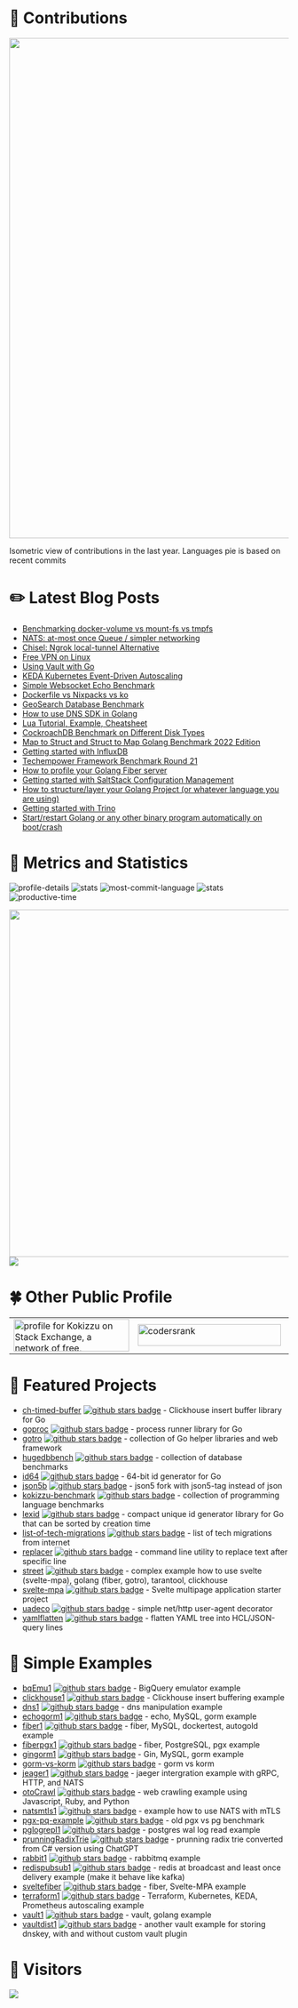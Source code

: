 # :sparkling_heart: Contributions

<a href="./profile-3d-contrib/profile-night-green.svg">
    <img width="900em" src="./profile-3d-contrib/profile-night-green.svg">
</a>

Isometric view of contributions in the last year. Languages pie is based on recent commits

# :pencil2: Latest Blog Posts

<!-- BLOG-POST-LIST:START -->
- [Benchmarking docker-volume vs mount-fs vs tmpfs](https://kokizzu.blogspot.com/2023/10/benchmarking-docker-volume-vs-mount-fs.html)
- [NATS: at-most once Queue / simpler networking](https://kokizzu.blogspot.com/2023/10/nats-at-most-once-queue-simpler.html)
- [Chisel: Ngrok local-tunnel Alternative](https://kokizzu.blogspot.com/2023/09/chisel-ngrok-local-tunnel-alternative.html)
- [Free VPN on Linux](https://kokizzu.blogspot.com/2023/08/free-vpn-on-linux.html)
- [Using Vault with Go](https://kokizzu.blogspot.com/2023/07/using-vault-with-go.html)
- [KEDA Kubernetes Event-Driven Autoscaling](https://kokizzu.blogspot.com/2023/07/keda-kubernetes-event-driven-autoscaling.html)
- [Simple Websocket Echo Benchmark](https://kokizzu.blogspot.com/2023/06/simple-websocket-echo-benchmark.html)
- [Dockerfile vs Nixpacks vs ko](https://kokizzu.blogspot.com/2023/05/dockerfile-vs-nixpacks.html)
- [GeoSearch Database Benchmark](https://kokizzu.blogspot.com/2023/04/geosearch-database-benchmark.html)
- [How to use DNS SDK in Golang](https://kokizzu.blogspot.com/2023/04/how-to-use-dns-sdk-in-golang.html)
- [Lua Tutorial, Example, Cheatsheet](https://kokizzu.blogspot.com/2023/02/lua-tutorial-example-cheatsheet.html)
- [CockroachDB Benchmark on Different Disk Types](https://kokizzu.blogspot.com/2022/12/cockroachdb-benchmark-on-different-disk.html)
- [Map to Struct and Struct to Map Golang Benchmark 2022 Edition](https://kokizzu.blogspot.com/2022/12/map-to-struct-and-struct-to-map-golang.html)
- [Getting started with InfluxDB](https://kokizzu.blogspot.com/2022/09/getting-started-with-influxdb.html)
- [Techempower Framework Benchmark Round 21](https://kokizzu.blogspot.com/2022/07/techempower-framework-benchmark-round-21.html)
- [How to profile your Golang Fiber server](https://kokizzu.blogspot.com/2022/06/how-to-profile-your-golang-fiber-server.html)
- [Getting started with SaltStack Configuration Management](https://kokizzu.blogspot.com/2022/05/getting-started-with-saltstack.html)
- [How to structure/layer your Golang Project &lpar;or whatever language you are using&rpar;](https://kokizzu.blogspot.com/2022/05/how-to-structure-layer-your-golang-project.html)
- [Getting started with Trino](https://kokizzu.blogspot.com/2022/05/getting-started-with-trino.html)
- [Start/restart Golang or any other binary program automatically on boot/crash](https://kokizzu.blogspot.com/2022/04/startrestart-golang-or-any-other-binary.html)
<!-- BLOG-POST-LIST:END -->

# :dizzy: Metrics and Statistics

![profile-details](profile-summary-card-output/nord_dark/0-profile-details.svg)
![stats](profile-summary-card-output/nord_dark/1-repos-per-language.svg)
![most-commit-language](profile-summary-card-output/nord_dark/2-most-commit-language.svg)
![stats](profile-summary-card-output/nord_dark/3-stats.svg)
![productive-time](profile-summary-card-output/nord_dark/4-productive-time.svg)

<img width="625em" src="./github-metrics.svg" />
<img src="https://wakatime.com/share/@kokizzu/6dd07cd1-a350-4e55-9166-c0de2a126b7e.svg"></img>

# :four_leaf_clover: Other Public Profile

<table>
    <tr>
        <td>
<a href="https://stackexchange.com/users/1262084"><img src="https://stackexchange.com/users/flair/1262084.png" width="208" height="58" alt="profile for Kokizzu on Stack Exchange, a network of free, community-driven Q&amp;A sites" title="profile for Kokizzu on Stack Exchange, a network of free, community-driven Q&amp;A sites"></a>
        </td><td>
<a href="https://profile.codersrank.io/user/kokizzu"><img src="https://codersrank.io/wp-content/uploads/2019/11/cr-logo-horizontal-1.svg" alt="codersrank" width="258" height="39"></a>
        </td><td>
<a class="badge-base__link LI-simple-link" href="https://id.linkedin.com/in/kokizzu?trk=profile-badge">
<img src="https://img.shields.io/badge/LinkedIn-0077B5?style=for-the-badge&logo=linkedin&logoColor=white">
</a>
        </td><td>
<a href="https://medium.com/@kokizzu" target="_blank"><img alt="Medium" src="https://img.shields.io/badge/medium-%2312100E.svg?&style=for-the-badge&logo=medium&logoColor=white" /></a>
        </td>
    </tr>
</table>

# 🥇 Featured Projects

- [ch-timed-buffer](//github.com/kokizzu/ch-timed-buffer) [![github stars badge](https://img.shields.io/github/stars/kokizzu/ch-timed-buffer?style=flat)](https://github.com/kokizzu/ch-timed-buffer/stargazers) - Clickhouse insert buffer library for Go
- [goproc](//github.com/kokizzu/goproc) [![github stars badge](https://img.shields.io/github/stars/kokizzu/goproc?style=flat)](https://github.com/kokizzu/goproc/stargazers) - process runner library for Go
- [gotro](//github.com/kokizzu/gotro) [![github stars badge](https://img.shields.io/github/stars/kokizzu/gotro?style=flat)](https://github.com/kokizzu/gotro/stargazers) - collection of Go helper libraries and web framework
- [hugedbbench](//github.com/kokizzu/hugedbbench) [![github stars badge](https://img.shields.io/github/stars/kokizzu/hugedbbench?style=flat)](https://github.com/kokizzu/hugedbbench/stargazers) - collection of database benchmarks
- [id64](//github.com/kokizzu/id64) [![github stars badge](https://img.shields.io/github/stars/kokizzu/id64?style=flat)](https://github.com/kokizzu/id64/stargazers) - 64-bit id generator for Go
- [json5b](//github.com/kokizzu/json5b) [![github stars badge](https://img.shields.io/github/stars/kokizzu/json5b?style=flat)](https://github.com/kokizzu/json5b/stargazers) - json5 fork with json5-tag instead of json
- [kokizzu-benchmark](//github.com/kokizzu/kokizzu-benchmark) [![github stars badge](https://img.shields.io/github/stars/kokizzu/kokizzu-benchmark?style=flat)](https://github.com/kokizzu/kokizzu-benchmark/stargazers) - collection of programming language benchmarks
- [lexid](//github.com/kokizzu/lexid) [![github stars badge](https://img.shields.io/github/stars/kokizzu/lexid?style=flat)](https://github.com/kokizzu/lexid/stargazers) - compact unique id generator library for Go that can be sorted by creation time
- [list-of-tech-migrations](//github.com/kokizzu/list-of-tech-migrations) [![github stars badge](https://img.shields.io/github/stars/kokizzu/list-of-tech-migrations?style=flat)](https://github.com/kokizzu/list-of-tech-migrations/stargazers) - list of tech migrations from internet
- [replacer](//github.com/kokizzu/replacer) [![github stars badge](https://img.shields.io/github/stars/kokizzu/replacer?style=flat)](https://github.com/kokizzu/replacer/stargazers) - command line utility to replace text after specific line
- [street](//github.com/kokizzu/street) [![github stars badge](https://img.shields.io/github/stars/kokizzu/street?style=flat)](https://github.com/kokizzu/street/stargazers) - complex example how to use svelte (svelte-mpa), golang (fiber, gotro), tarantool, clickhouse
- [svelte-mpa](//github.com/kokizzu/svelte-mpa) [![github stars badge](https://img.shields.io/github/stars/kokizzu/svelte-mpa?style=flat)](https://github.com/kokizzu/svelte-mpa/stargazers) - Svelte multipage application starter project
- [uadeco](//github.com/kokizzu/uadeco) [![github stars badge](https://img.shields.io/github/stars/kokizzu/uadeco?style=flat)](https://github.com/kokizzu/uadeco/stargazers) - simple net/http user-agent decorator
- [yamlflatten](//github.com/kokizzu/yamlflatten) [![github stars badge](https://img.shields.io/github/stars/kokizzu/yamlflatten?style=flat)](https://github.com/kokizzu/yamlflatten/stargazers) - flatten YAML tree into HCL/JSON-query lines

# 🥈 Simple Examples
- [bqEmu1](//github.com/kokizzu/bqEmu1) [![github stars badge](https://img.shields.io/github/stars/kokizzu/bqEmu1?style=flat)](https://github.com/kokizzu/bqEmu1/stargazers) - BigQuery emulator example
- [clickhouse1](//github.com/kokizzu/clickhouse1) [![github stars badge](https://img.shields.io/github/stars/kokizzu/clickhouse1?style=flat)](https://github.com/kokizzu/clickhouse1/stargazers) - Clickhouse insert buffering example
- [dns1](//github.com/kokizzu/dns1) [![github stars badge](https://img.shields.io/github/stars/kokizzu/dns1?style=flat)](https://github.com/kokizzu/dns1/stargazers) - dns manipulation example
- [echogorm1](//github.com/kokizzu/echogorm1) [![github stars badge](https://img.shields.io/github/stars/kokizzu/echogorm1?style=flat)](https://github.com/kokizzu/echogorm1/stargazers) - echo, MySQL, gorm example
- [fiber1](//github.com/kokizzu/fiber1) [![github stars badge](https://img.shields.io/github/stars/kokizzu/fiber1?style=flat)](https://github.com/kokizzu/fiber1/stargazers) - fiber, MySQL, dockertest, autogold example
- [fiberpgx1](//github.com/kokizzu/fiberpgx1) [![github stars badge](https://img.shields.io/github/stars/kokizzu/fiberpgx1?style=flat)](https://github.com/kokizzu/fiberpgx1/stargazers) - fiber, PostgreSQL, pgx example
- [gingorm1](//github.com/kokizzu/gingorm1) [![github stars badge](https://img.shields.io/github/stars/kokizzu/gingorm1?style=flat)](https://github.com/kokizzu/gingorm1/stargazers) - Gin, MySQL, gorm example
- [gorm-vs-korm](//github.com/kokizzu/gorm-vs-korm) [![github stars badge](https://img.shields.io/github/stars/kokizzu/gorm-vs-korm?style=flat)](https://github.com/kokizzu/gorm-vs-korm/stargazers) - gorm vs korm
- [jeager1](//github.com/kokizzu/jeager1) [![github stars badge](https://img.shields.io/github/stars/kokizzu/jeager1?style=flat)](https://github.com/kokizzu/jeager1/stargazers) - jaeger intergration example with gRPC, HTTP, and NATS
- [otoCrawl](//github.com/kokizzu/otoCrawl) [![github stars badge](https://img.shields.io/github/stars/kokizzu/otoCrawl?style=flat)](https://github.com/kokizzu/otoCrawl/stargazers) - web crawling example using Javascript, Ruby, and Python
- [natsmtls1](//github.com/kokizzu/natsmtls1) [![github stars badge](https://img.shields.io/github/stars/kokizzu/natsmtls1?style=flat)](https://github.com/kokizzu/natsmtls1/stargazers) - example how to use NATS with mTLS
- [pgx-pq-example](//github.com/kokizzu/pgx-pq-example) [![github stars badge](https://img.shields.io/github/stars/kokizzu/pgx-pq-example?style=flat)](https://github.com/kokizzu/pgx-pq-example/stargazers) - old pgx vs pg benchmark
- [pglogrepl1](//github.com/kokizzu/pglogrepl1) [![github stars badge](https://img.shields.io/github/stars/kokizzu/pglogrepl1?style=flat)](https://github.com/kokizzu/pglogrepl1/stargazers) - postgres wal log read example
- [prunningRadixTrie](//github.com/kokizzu/prunningRadixTrie) [![github stars badge](https://img.shields.io/github/stars/kokizzu/prunningRadixTrie?style=flat)](https://github.com/kokizzu/prunningRadixTrie/stargazers) - prunning radix trie converted from C# version using ChatGPT
- [rabbit1](//github.com/kokizzu/rabbit1) [![github stars badge](https://img.shields.io/github/stars/kokizzu/rabbit1?style=flat)](https://github.com/kokizzu/rabbit1/stargazers) - rabbitmq example
- [redispubsub1](//github.com/kokizzu/redispubsub1) [![github stars badge](https://img.shields.io/github/stars/kokizzu/redispubsub1?style=flat)](https://github.com/kokizzu/redispubsub1/stargazers) - redis at broadcast and least once delivery example (make it behave like kafka)
- [sveltefiber](//github.com/kokizzu/sveltefiber) [![github stars badge](https://img.shields.io/github/stars/kokizzu/sveltefiber?style=flat)](https://github.com/kokizzu/sveltefiber/stargazers) - fiber, Svelte-MPA example
- [terraform1](//github.com/kokizzu/terraform1) [![github stars badge](https://img.shields.io/github/stars/kokizzu/terraform1?style=flat)](https://github.com/kokizzu/terraform1/stargazers) - Terraform, Kubernetes, KEDA, Prometheus autoscaling example
- [vault1](//github.com/kokizzu/vault1) [![github stars badge](https://img.shields.io/github/stars/kokizzu/vault1?style=flat)](https://github.com/kokizzu/vault1/stargazers) - vault, golang example
- [vaultdist1](//github.com/kokizzu/vaultdist1) [![github stars badge](https://img.shields.io/github/stars/kokizzu/vaultdist1?style=flat)](https://github.com/kokizzu/vaultdist1/stargazers) - another vault example for storing dnskey, with and without custom vault plugin

# :dragon_face: Visitors
  <img src="https://profile-counter.glitch.me/kokizzu/count.svg" />
